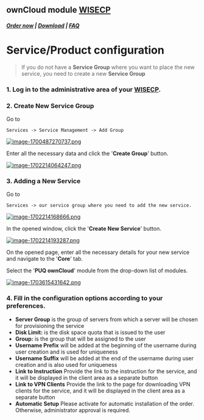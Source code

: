 ## ownCloud module **[WISECP](https://puqcloud.com/link.php?id=78)** 

##### [Order now](https://puqcloud.com/index.php?rp=/store/wisecp-module-owncloud) | [Download](https://download.puqcloud.com/WISECP/Product/PUQ_WISECP-ownCloud/) | [FAQ](https://faq.puqcloud.com/)

# Service/Product configuration

>If you do not have a **Service Group** where you want to place the new service, you need to create a new **Service Group**

### 1. Log in to the administrative area of your **[WISECP](https://puqcloud.com/link.php?id=78)**.

### 2. Create New Service Group

  
Go to

```
Services -> Service Management -> Add Group
```

[![image-1700487270737.png](https://doc.puq.info/uploads/images/gallery/2023-11/scaled-1680-/image-1700487270737.png)](https://doc.puq.info/uploads/images/gallery/2023-11/image-1700487270737.png)

Enter all the necessary data and click the '**Create Group**' button.

[![image-1702214064247.png](https://doc.puq.info/uploads/images/gallery/2023-12/scaled-1680-/image-1702214064247.png)](https://doc.puq.info/uploads/images/gallery/2023-12/image-1702214064247.png)

### 3. Adding a New Service  
  
Go to

```
Services -> our service group where you need to add the new service.
```

[![image-1702214168666.png](https://doc.puq.info/uploads/images/gallery/2023-12/scaled-1680-/image-1702214168666.png)](https://doc.puq.info/uploads/images/gallery/2023-12/image-1702214168666.png)

In the opened window, click the '**Create New Service**' button.

[![image-1702214193287.png](https://doc.puq.info/uploads/images/gallery/2023-12/scaled-1680-/image-1702214193287.png)](https://doc.puq.info/uploads/images/gallery/2023-12/image-1702214193287.png)

On the opened page, enter all the necessary details for your new service and navigate to the '**Core**' tab.  
  
Select the '**PUQ ownCloud**' module from the drop-down list of modules.

[![image-1703615431642.png](https://doc.puq.info/uploads/images/gallery/2023-12/scaled-1680-/image-1703615431642.png)](https://doc.puq.info/uploads/images/gallery/2023-12/image-1703615431642.png)

### 4. Fill in the configuration options according to your preferences.

- **Server Group** is the group of servers from which a server will be chosen for provisioning the service
- **Disk Limit:**  is the disk space quota that is issued to the user
- **Group:** is the group that will be assigned to the user
- **Username Prefix** will be added at the beginning of the username during user creation and is used for uniqueness
- **Username Suffix** will be added at the end of the username during user creation and is also used for uniqueness
- **Link to Instruction** Provide the link to the instruction for the service, and it will be displayed in the client area as a separate button
- **Link to VPN Clients** Provide the link to the page for downloading VPN clients for the service, and it will be displayed in the client area as a separate button
- **Automatic Setup** Please activate for automatic installation of the order. Otherwise, administrator approval is required.